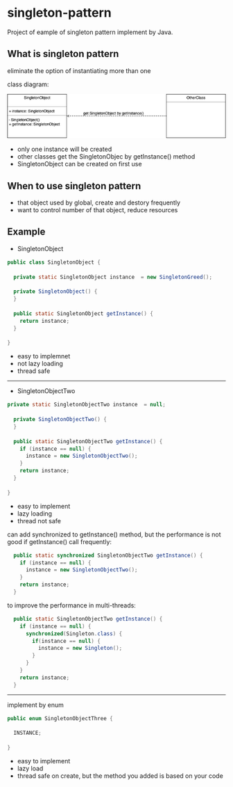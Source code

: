 # singleton-pattern
Project of eample of singleton pattern implement by Java.

## What is singleton pattern
eliminate the option of instantiating more than one

class diagram:

![singleton-pattern](https://github.com/kan01234/design-patterns/blob/master/singleton-pattern/singleton-pattern.png/)

- only one instance will be created
- other classes get the SingletonObjec by getInstance() method
- SingletonObject can be created on first use

## When to use singleton pattern
- that object used by global, create and destory frequently
- want to control number of that object, reduce resources

## Example

- SingletonObject
```java
public class SingletonObject {

  private static SingletonObject instance  = new SingletonGreed();

  private SingletonObject() {
  }

  public static SingletonObject getInstance() {
    return instance;
  }

}
```
- easy to implemnet
- not lazy loading
- thread safe

- - - -

- SingletonObjectTwo
```java
private static SingletonObjectTwo instance  = null;

  private SingletonObjectTwo() {
  }

  public static SingletonObjectTwo getInstance() {
    if (instance == null) {
      instance = new SingletonObjectTwo();
    }
    return instance;
  }

}
```
- easy to implement
- lazy loading
- thread not safe

can add synchronized to getInstance() method, but the performance is not good if getInstance() call frequently:
```java
  public static synchronized SingletonObjectTwo getInstance() {
    if (instance == null) {
      instance = new SingletonObjectTwo();
    }
    return instance;
  }
```

to improve the performance in multi-threads:
```java
  public static SingletonObjectTwo getInstance() {
    if (instance == null) {
      synchronized(Singleton.class) {
        if(instance == null) {
          instance = new Singleton();
        }    
      }
    }
    return instance;
  }
```
- - - -
implement by enum
```java
public enum SingletonObjectThree {

  INSTANCE;

}
```
- easy to implement
- lazy load
- thread safe on create, but the method you added is based on your code